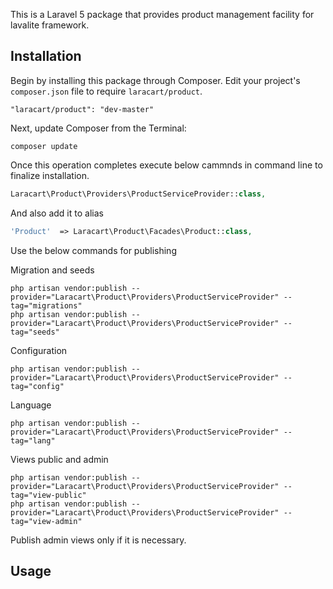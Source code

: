 This is a Laravel 5 package that provides product management facility for lavalite framework.

## Installation

Begin by installing this package through Composer. Edit your project's `composer.json` file to require `laracart/product`.

    "laracart/product": "dev-master"

Next, update Composer from the Terminal:

    composer update

Once this operation completes execute below cammnds in command line to finalize installation.

```php
Laracart\Product\Providers\ProductServiceProvider::class,

```

And also add it to alias

```php
'Product'  => Laracart\Product\Facades\Product::class,
```

Use the below commands for publishing

Migration and seeds

    php artisan vendor:publish --provider="Laracart\Product\Providers\ProductServiceProvider" --tag="migrations"
    php artisan vendor:publish --provider="Laracart\Product\Providers\ProductServiceProvider" --tag="seeds"

Configuration

    php artisan vendor:publish --provider="Laracart\Product\Providers\ProductServiceProvider" --tag="config"

Language

    php artisan vendor:publish --provider="Laracart\Product\Providers\ProductServiceProvider" --tag="lang"

Views public and admin

    php artisan vendor:publish --provider="Laracart\Product\Providers\ProductServiceProvider" --tag="view-public"
    php artisan vendor:publish --provider="Laracart\Product\Providers\ProductServiceProvider" --tag="view-admin"

Publish admin views only if it is necessary.

## Usage


